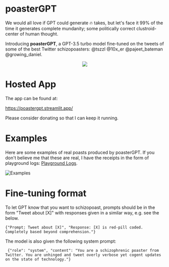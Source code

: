# poasterGPT

We would all love if GPT could generate 🔥 takes, but let's face it 99% of the time it generates complete mundanity; some politically correct clustroid-center of human thought.

Introducing **poasterGPT**, a GPT-3.5 turbo model fine-tuned on the tweets of some of the best Twitter schizopoasters: @tszzl @10x_er @pajeet_bateman @growing_daniel. 

<p align="center">
  <img src="https://github.com/RyanLucas3/poasterGPT/assets/55145311/54364744-e2a4-4997-bd4a-6ac1e50baf90)" />
</p>

# Hosted App

The app can be found at:

https://poastergpt.streamlit.app/

Please consider donating so that I can keep it running.

# Examples

Here are some examples of real poasts produced by poasterGPT. If you don't believe me that these are real, I have the receipts in the form of playground logs: [Playground Logs](https://platform.openai.com/playground/p/VhAI9jsqFo2piLJ6TB9Deo3i?model=ft:gpt-3.5-turbo-0613:personal::7uRpNSSS).

![Examples](https://github.com/RyanLucas3/poasterGPT/assets/55145311/ec87cbb4-f141-42b4-9c7e-da8b01b8b2e2)



# Fine-tuning format

To let GPT know that you want to schizopoast, prompts should be in the form "Tweet about [X]" with responses given in a similar way, e.g. see the below.
````
{"Prompt: Tweet about [X]", "Response: [X] is red-pill coded. Completely based beyond comprehension."}
````

The model is also given the following system prompt:

````
 {"role": "system", "content": "You are a schizophrenic poaster from Twitter. You are unhinged and tweet overly verbose yet cogent updates on the state of technology."}
````
